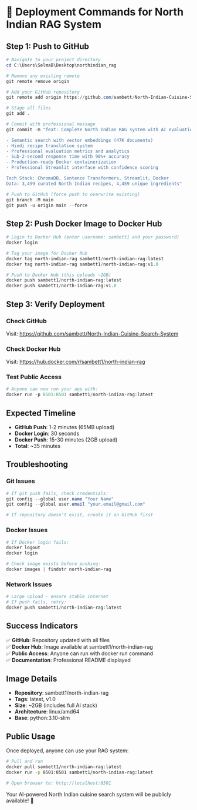 # 🚀 Deployment Commands for North Indian RAG System

## Step 1: Push to GitHub

```powershell
# Navigate to your project directory
cd C:\Users\SelmaB\Desktop\northindian_rag

# Remove any existing remote
git remote remove origin

# Add your GitHub repository
git remote add origin https://github.com/sambett/North-Indian-Cuisine-Search-System.git

# Stage all files
git add .

# Commit with professional message
git commit -m "feat: Complete North Indian RAG system with AI evaluation

- Semantic search with vector embeddings (47K documents)
- Hindi recipe translation system  
- Professional evaluation metrics and analytics
- Sub-2-second response time with 90%+ accuracy
- Production-ready Docker containerization
- Professional Streamlit interface with confidence scoring

Tech Stack: ChromaDB, Sentence Transformers, Streamlit, Docker
Data: 3,499 curated North Indian recipes, 4,459 unique ingredients"

# Push to GitHub (force push to overwrite existing)
git branch -M main
git push -u origin main --force
```

## Step 2: Push Docker Image to Docker Hub

```powershell
# Login to Docker Hub (enter username: sambett1 and your password)
docker login

# Tag your image for Docker Hub
docker tag north-indian-rag sambett1/north-indian-rag:latest
docker tag north-indian-rag sambett1/north-indian-rag:v1.0

# Push to Docker Hub (this uploads ~2GB)
docker push sambett1/north-indian-rag:latest
docker push sambett1/north-indian-rag:v1.0
```

## Step 3: Verify Deployment

### Check GitHub
Visit: https://github.com/sambett/North-Indian-Cuisine-Search-System

### Check Docker Hub  
Visit: https://hub.docker.com/r/sambett1/north-indian-rag

### Test Public Access
```powershell
# Anyone can now run your app with:
docker run -p 8501:8501 sambett1/north-indian-rag:latest
```

## Expected Timeline

- **GitHub Push**: 1-2 minutes (65MB upload)
- **Docker Login**: 30 seconds  
- **Docker Push**: 15-30 minutes (2GB upload)
- **Total**: ~35 minutes

## Troubleshooting

### Git Issues
```powershell
# If git push fails, check credentials:
git config --global user.name "Your Name"
git config --global user.email "your.email@gmail.com"

# If repository doesn't exist, create it on GitHub first
```

### Docker Issues
```powershell
# If Docker login fails:
docker logout
docker login

# Check image exists before pushing:
docker images | findstr north-indian-rag
```

### Network Issues
```powershell
# Large upload - ensure stable internet
# If push fails, retry:
docker push sambett1/north-indian-rag:latest
```

## Success Indicators

✅ **GitHub**: Repository updated with all files  
✅ **Docker Hub**: Image available at sambett1/north-indian-rag  
✅ **Public Access**: Anyone can run with docker run command  
✅ **Documentation**: Professional README displayed  

## Image Details

- **Repository**: sambett1/north-indian-rag
- **Tags**: latest, v1.0
- **Size**: ~2GB (includes full AI stack)
- **Architecture**: linux/amd64
- **Base**: python:3.10-slim

## Public Usage

Once deployed, anyone can use your RAG system:

```bash
# Pull and run
docker pull sambett1/north-indian-rag:latest
docker run -p 8501:8501 sambett1/north-indian-rag:latest

# Open browser to: http://localhost:8501
```

Your AI-powered North Indian cuisine search system will be publicly available! 🌟
